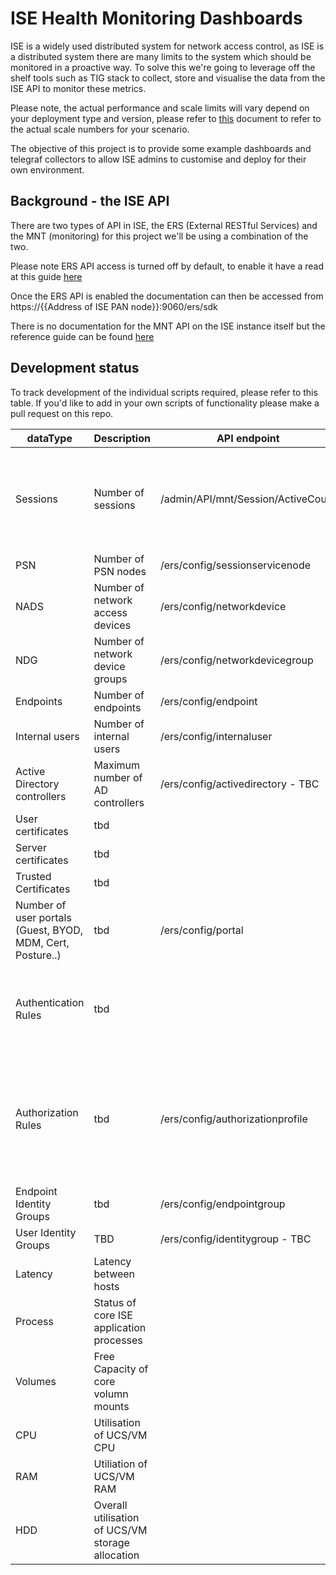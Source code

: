 # ISE Health Monitoring Dashboards

ISE is a widely used distributed system for network access control, as ISE is a distributed system there are many limits to the system which should be monitored in a proactive way. To solve this we're going to leverage off the shelf tools such as TIG stack to collect, store and visualise the data from the ISE API to monitor these metrics.

Please note, the actual performance and scale limits will vary depend on your deployment type and version, please refer to [this](https://community.cisco.com/t5/security-documents/ise-performance-amp-scale/ta-p/3642148#toc-hId-1185499862) document to refer to the actual scale numbers for your scenario.

The objective of this project is to provide some example dashboards and telegraf collectors to allow ISE admins to customise and deploy for their own environment.

## Background - the ISE API

There are two types of API in ISE, the ERS (External RESTful Services) and the MNT (monitoring) for this project we'll be using a combination of the two. 

Please note ERS API access is turned off by default, to enable it have a read at this guide [here](https://community.cisco.com/t5/security-documents/ise-ers-api-examples/ta-p/3622623) 

Once the ERS API is enabled the documentation can then be accessed from https://{{Address of ISE PAN node}}:9060/ers/sdk

There is no documentation for the MNT API on the ISE instance itself but the reference guide can be found [here](https://www.cisco.com/c/en/us/td/docs/security/ise/2-0/api_ref_guide/api_ref_book/ise_api_ref_ch1.html)

## Development status

To track development of the individual scripts required, please refer to this table. If you'd like to add in your own scripts of functionality please make a pull request on this repo.

| dataType | Description         | API endpoint                       | Complete | Limit (2.6)                                                  |
|----------|---------------------|------------------------------------|----------|--------------------------------------------------------------|
| Sessions | Number of sessions  | /admin/API/mnt/Session/ActiveCount | 🔴        | 2,000,000 - 3695 as PAN and MnT 500,000 -3595 as PAN and MnT |
| PSN      | Number of PSN nodes | /ers/config/sessionservicenode     | 🔴        | 50                                                           |
| NADS     | Number of network access devices |/ers/config/networkdevice | 🔴         | 100,000                                               |
| NDG      | Number of network device groups |/ers/config/networkdevicegroup | 🔴         | 10,0000                                             |
| Endpoints | Number of endpoints | /ers/config/endpoint              |🔴          | 2,000,000                                                           |
|  Internal users | Number of internal users | /ers/config/internaluser |🔴          | 300,000                                         |
|  Active Directory controllers| Maximum number of AD controllers | /ers/config/activedirectory - TBC |🔴       | 100                                                |
| User certificates  | tbd|                                    |🔴          | 1,000,000                                                          |
| Server certificates | tbd |                                    |🔴          | 1000                                                             |
| Trusted Certificates| tbd |                                    |🔴          | 1000                                                             |
| Number of user portals (Guest, BYOD, MDM, Cert, Posture..)| tbd |/ers/config/portal  |🔴          | 600                                                    |
| Authentication Rules| tbd |                                    |🔴          | N/A (Simple Policy Mode) /1000 (Policy Set Mode)                                                                  |
| Authorization Rules | tbd |   /ers/config/authorizationprofile |🔴          | N/A (Simple Policy Mode) / 3,000* (Policy Set Mode) with 3200 Authz profiles                                                                |
| Endpoint Identity Groups | tbd | /ers/config/endpointgroup  |🔴          | 1000                                                        |
| User Identity Groups| TBD | /ers/config/identitygroup - TBC |🔴          | 1000                                                             |
| Latency | Latency between hosts |                                    |🔴          | 300ms                                                      |
| Process | Status of core ISE application processes |                                    |🔴          | up/down                                                      |
| Volumes | Free Capacity of core volumn mounts |                                    |🔴          |                                                       |
| CPU | Utilisation of UCS/VM CPU |                                    |🔴          |                                                       |
| RAM | Utiliation of UCS/VM RAM |                                    |🔴          |                                                       |
| HDD | Overall utilisation of UCS/VM storage allocation |                                    |🔴          |                                                       |
